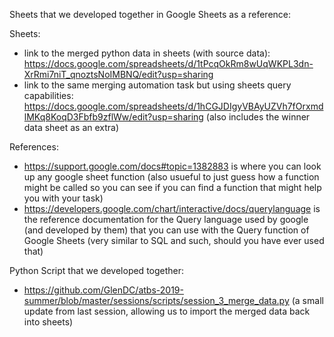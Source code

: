 Sheets that we developed together in Google Sheets as a reference:

Sheets:

- link to the merged python data in sheets (with source data): <https://docs.google.com/spreadsheets/d/1tPcqOkRm8wUqWKPL3dn-XrRmi7niT_qnoztsNoIMBNQ/edit?usp=sharing>
- link to the same merging automation task but using sheets query capabilities: <https://docs.google.com/spreadsheets/d/1hCGJDIgyVBAyUZVh7fOrxmdlMKq8KoqD3Fbfb9zflWw/edit?usp=sharing> (also includes the winner data sheet as an extra)

References:

- <https://support.google.com/docs#topic=1382883> is where you can look up any google sheet function (also usueful to just guess how a function might be called so you can see if you can find a function that might help you with your task)
- <https://developers.google.com/chart/interactive/docs/querylanguage> is the reference documentation for the Query language used by google (and developed by them) that you can use with the Query function of Google Sheets (very similar to SQL and such, should you have ever used that)

Python Script that we developed together:
- <https://github.com/GlenDC/atbs-2019-summer/blob/master/sessions/scripts/session_3_merge_data.py> (a small update from last session, allowing us to import the merged data back into sheets)

